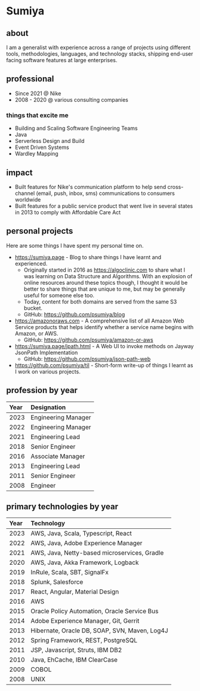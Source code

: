 # Sumiya

## about
I am a generalist with experience across a range of projects using different tools, methodologies, languages, and technology stacks,  shipping end-user facing software features at large enterprises.

## professional

* Since 2021 @ Nike
* 2008 - 2020 @ various consulting companies

### things that excite me

* Building and Scaling Software Engineering Teams
* Java
* Serverless Design and Build
* Event Driven Systems
* Wardley Mapping

## impact

* Built features for Nike's communication platform to help send cross-channel (email, push, inbox, sms) communications to consumers worldwide 
* Built features for a public service product that went live in several states in 2013 to comply with Affordable Care Act

## personal projects

Here are some things I have spent my personal time on.

* https://sumiya.page - Blog to share things I have learnt and experienced.
  * Originally started in 2016 as https://algoclinic.com to share what I was learning on Data Structure and Algorithms. With an explosion of online resources around these topics though, I thought it would be better to share things that are unique to me, but may be generally useful for someone else too.
  * Today, content for both domains are served from the same S3 bucket.
  * GitHub: https://github.com/psumiya/blog
* https://amazonoraws.com - A comprehensive list of all Amazon Web Service products that helps identify whether a service name begins with Amazon, or AWS.
  * GitHub: https://github.com/psumiya/amazon-or-aws
* https://sumiya.page/jpath.html - A Web UI to invoke methods on Jayway JsonPath Implementation
  * GitHub: https://github.com/psumiya/json-path-web
* https://github.com/psumiya/til - Short-form write-up of things I learnt as I work on various projects. 
  
## profession by year

| Year | Designation         |
|:-----|:--------------------|
| 2023 | Engineering Manager |
| 2022 | Engineering Manager |
| 2021 | Engineering Lead    |
| 2018 | Senior Engineer     |
| 2016 | Associate Manager   |
| 2013 | Engineering Lead    |
| 2011 | Senior Engineer     |
| 2008 | Engineer            |

## primary technologies by year

| Year | Technology                                    |
|:-----|:----------------------------------------------|
| 2023 | AWS, Java, Scala, Typescript, React           |
| 2022 | AWS, Java, Adobe Experience Manager           |
| 2021 | AWS, Java, Netty-based microservices, Gradle  |
| 2020 | AWS, Java, Akka Framework, Logback            |
| 2019 | InRule, Scala, SBT, SignalFx                  |
| 2018 | Splunk, Salesforce                            |
| 2017 | React, Angular, Material Design               |
| 2016 | AWS                                           |
| 2015 | Oracle Policy Automation, Oracle Service Bus  |
| 2014 | Adobe Experience Manager, Git, Gerrit         |
| 2013 | Hibernate, Oracle DB, SOAP, SVN, Maven, Log4J |
| 2012 | Spring Framework, REST, PostgreSQL            |
| 2011 | JSP, Javascript, Struts, IBM DB2              |
| 2010 | Java, EhCache, IBM ClearCase                  |
| 2009 | COBOL                                         |
| 2008 | UNIX                                          |


